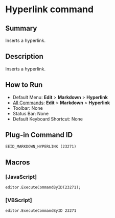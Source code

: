 # Hyperlink command

## Summary

Inserts a hyperlink.

## Description

Inserts a hyperlink.

## How to Run

- Default Menu: **Edit** \> **Markdown** \> **Hyperlink**
- [All Commands](../tools/all_commands): **Edit** \> **Markdown** \> **Hyperlink**
- Toolbar: None
- Status Bar: None
- Default Keyboard Shortcut: None

## Plug-in Command ID

```
EEID_MARKDOWN_HYPERLINK (23271)```

## Macros

### \[JavaScript\]

```
editor.ExecuteCommandByID(23271);
```

### \[VBScript\]

```
editor.ExecuteCommandByID 23271
```
